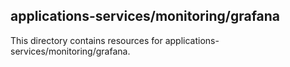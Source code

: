 ﻿## applications-services/monitoring/grafana

This directory contains resources for applications-services/monitoring/grafana.
